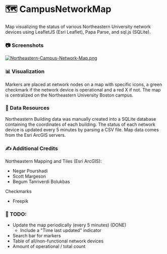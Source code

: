 # 🗺️ CampusNetworkMap
Map visualizing the status of various Northeastern University network devices using LeafletJS (Esri Leaflet), Papa Parse, and sql.js (SQLite).

### 📷 Screenshots
[![Northeastern-Campus-Network-Map.png](https://i.postimg.cc/BQ9mDtGQ/Northeastern-Campus-Network-Map.png)](https://postimg.cc/MX50J6Th)

### 📊 Visualization
Markers are placed at network nodes on a map with specific icons, a green checkmark if the network device is operational and a red X if not. The map is centralized on the Northeastern University Boston campus.

### 💾 Data Resources
Northeastern Building data was manually created into a SQLite database containing the coordinates of each building. The status of each network device is updated every 5 minutes by parsing a CSV file. Map data comes from the Esri ArcGIS servers.

### ✍️ Additional Credits  
Northeastern Mapping and Tiles (Esri ArcGIS):
- Negar Pourshadi
- Scott Margeson
- Begum Tanriverdi Bolukbas

Checkmarks
- Freepik

### 📝 TODO:
- Update the map periodically (every 5 minutes) (DONE)
  - Include a "Time last updated" indicator
- Search bar for markers
- Table of all/non-functional network devices
- Amount of operational / total count